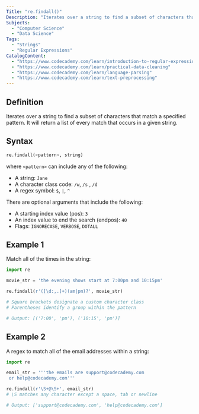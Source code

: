 ```yaml
---
Title: "re.findall()"
Description: "Iterates over a string to find a subset of characters that match a specified pattern. It will return a list of every match that occurs in a given string."
Subjects:
  - "Computer Science"
  - "Data Science"
Tags:
  - "Strings"
  - "Regular Expressions"
CatalogContent:
  - "https://www.codecademy.com/learn/introduction-to-regular-expressions"
  - "https://www.codecademy.com/learn/practical-data-cleaning"
  - "https://www.codecademy.com/learn/language-parsing"
  - "https://www.codecademy.com/learn/text-preprocessing"
---
```


## Definition

Iterates over a string to find a subset of characters that match a specified pattern. It will return a list of every match that occurs in a given string.

## Syntax

```py
re.findall(<pattern>, string)
```

where `<pattern>` can include any of the following:

- A string: `Jane` 
- A character class code: `/w`, `/s` , `/d`
- A regex symbol: `$`,  `|`,  `^` 

There are optional arguments that include the following:

- A starting index value (pos): `3` 
- An index value to end the search (endpos): `40`
- Flags: `IGNORECASE`,  `VERBOSE`,  `DOTALL`

## Example 1

Match all of the times in the string:

```py
import re

movie_str = 'the evening shows start at 7:00pm and 10:15pm'

re.findall(r'([\d:,.]+)(am|pm)?', movie_str)

# Square brackets designate a custom character class 
# Parentheses identify a group within the pattern  

# Output: [('7:00', 'pm'), ('10:15', 'pm')]
```

## Example 2

A regex to match all of the email addresses within a string:

```py
import re

email_str = '''the emails are support@codecademy.com 
 or help@codecademy.com'''

re.findall(r'\S+@\S+', email_str)
# \S matches any character except a space, tab or newline

# Output: ['support@codecademy.com', 'help@codecademy.com']
```
